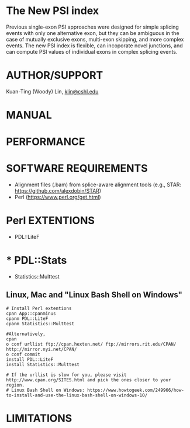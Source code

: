 The New PSI index
=================
Previous single-exon PSI approaches were designed for simple splicing events with only one alternative exon, but they can be ambiguous in the case of mutually exclusive exons, multi-exon skipping, and more complex events. The new PSI index is flexible, can incoporate novel junctions, and can compute PSI values of individual exons in complex splicing events.

AUTHOR/SUPPORT
==============
Kuan-Ting (Woody) Lin, klin@cshl.edu

MANUAL
======

PERFORMANCE
==============


SOFTWARE REQUIREMENTS
==============================
  * Alignment files (.bam) from splice-aware alignment tools (e.g., STAR: https://github.com/alexdobin/STAR)
  * Perl (https://www.perl.org/get.html)

Perl EXTENTIONS
==============================
  * PDL::LiteF
 # * PDL::Stats
  * Statistics::Multtest

Linux, Mac and "Linux Bash Shell on Windows"
-----

```
# Install Perl extentions
cpan App::cpanminus
cpanm PDL::LiteF
cpanm Statistics::Multtest

#Alternatively,
cpan
o conf urllist ftp://cpan.hexten.net/ ftp://mirrors.rit.edu/CPAN/ http://mirror.nyi.net/CPAN/
o conf commit
install PDL::LiteF
install Statistics::Multtest

# If the urllist is slow for you, please visit http://www.cpan.org/SITES.html and pick the ones closer to your region.
# Linux Bash Shell on Windows: https://www.howtogeek.com/249966/how-to-install-and-use-the-linux-bash-shell-on-windows-10/

```


LIMITATIONS
===========




